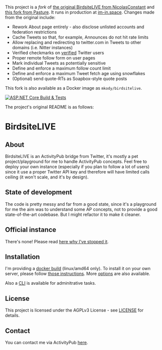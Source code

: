This project is a *fork* of [the original BirdsiteLIVE from NicolasConstant](https://github.com/NicolasConstant/BirdsiteLive) and [this fork from Pasture](https://git.gamers.exposed/pasture/BirdsiteLIVE). It runs in production at [im-in.space](https://bird.im-in.space). Changes made from the original include:

* Rework About page entirely - also disclose unlisted accounts and federation restrictions
* Cache Tweets so that, for example, Announces do not hit rate limits
* Allow replacing and redirecting to twitter.com in Tweets to other domains (i.e. Nitter instances)
* Verified checkmarks on [verified](https://twitter.com/verified) Twitter users
* Proper remote follow form on user pages
* Mark individual Tweets as potentially sensitive
* Define and enforce a maximum follow count limit
* Define and enforce a maximum Tweet fetch age using snowflakes
* (Optional) send quote-RTs as Soapbox-style quote posts

This fork is also available as a Docker image as `mkody/birdsitelive`.

[![ASP.NET Core Build & Tests](https://github.com/im-in-space/BirdsiteLive/actions/workflows/dotnet-core.yml/badge.svg?branch=im-in-space&event=push)](https://github.com/im-in-space/BirdsiteLive/actions/workflows/dotnet-core.yml)

The project's original README is as follows:

# BirdsiteLIVE

## About

BirdsiteLIVE is an ActivityPub bridge from Twitter, it's mostly a pet project/playground for me to handle ActivityPub concepts. Feel free to deploy your own instance (especially if you plan to follow a lot of users) since it use a proper Twitter API key and therefore will have limited calls ceiling (it won't scale, and it's by design).

## State of development

The code is pretty messy and far from a good state, since it's a playground for me the aim was to understand some AP concepts, not to provide a good state-of-the-art codebase. But I might refactor it to make it cleaner. 

## Official instance 

There's none! Please read [here why I've stopped it](https://write.as/nicolas-constant/closing-the-official-bsl-instance).

## Installation

I'm providing a [docker build](https://hub.docker.com/r/nicolasconstant/birdsitelive) (linux/amd64 only). To install it on your own server, please follow [those instructions](https://github.com/NicolasConstant/BirdsiteLive/blob/master/INSTALLATION.md). More [options](https://github.com/NicolasConstant/BirdsiteLive/blob/master/VARIABLES.md) are also available.

Also a [CLI](https://github.com/NicolasConstant/BirdsiteLive/blob/master/BSLManager.md) is available for adminitrative tasks.

## License

This project is licensed under the AGPLv3 License - see [LICENSE](https://github.com/NicolasConstant/BirdsiteLive/blob/master/LICENSE) for details.

## Contact

You can contact me via ActivityPub <a rel="me" href="https://fosstodon.org/@BirdsiteLIVE">here</a>.


